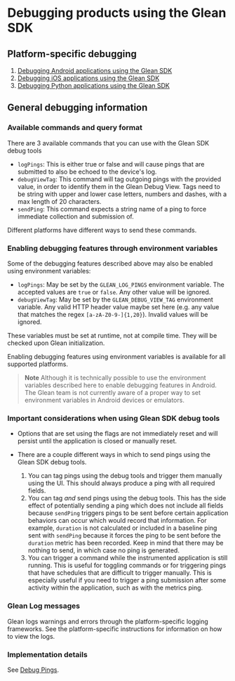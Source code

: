 # Debugging products using the Glean SDK

## Platform-specific debugging

1. [Debugging Android applications using the Glean SDK](android.md)
2. [Debugging iOS applications using the Glean SDK](ios.md)
3. [Debugging Python applications using the Glean SDK](python.md)

## General debugging information

### Available commands and query format

There are 3 available commands that you can use with the Glean SDK debug tools

- `logPings`: This is either true or false and will cause pings that are submitted to also be echoed to the device's log.
- `debugViewTag`: This command will tag outgoing pings with the provided value, in order to identify them in the Glean Debug View. Tags need to be string with upper and lower case letters, numbers and dashes, with a max length of 20 characters.
- `sendPing`: This command expects a string name of a ping to force immediate collection and submission of.

Different platforms have different ways to send these commands.

### Enabling debugging features through environment variables

Some of the debugging features described above may also be enabled using environment variables:

- `logPings`: May be set by the `GLEAN_LOG_PINGS` environment variable. The accepted values are
`true` or `false`. Any other value will be ignored.
- `debugViewTag`: May be set by the `GLEAN_DEBUG_VIEW_TAG` environment variable. Any valid HTTP header value maybe set here
(e.g. any value that matches the regex `[a-zA-Z0-9-]{1,20}`). Invalid values will be ignored.

These variables must be set at runtime, not at compile time. They will be checked upon Glean initialization.

Enabling debugging features using environment variables is available for all supported platforms.

> **Note** Although it is technically possible to use the environment variables described here to enable debugging features in Android. The Glean team is not currently aware of a proper way to set environment variables in Android devices or emulators.

### Important considerations when using Glean SDK debug tools

- Options that are set using the flags are not immediately reset and will persist until the application is closed or manually reset.

- There are a couple different ways in which to send pings using the Glean SDK debug tools.
    1. You can tag pings using the debug tools and trigger them manually using the UI.  This should always produce a ping with all required fields.
    2. You can tag _and_ send pings using the debug tools.  This has the side effect of potentially sending a ping which does not include all fields because `sendPing` triggers pings to be sent before certain application behaviors can occur which would record that information.  For example, `duration` is not calculated or included in a baseline ping sent with `sendPing` because it forces the ping to be sent before the `duration` metric has been recorded.  Keep in mind that there may be nothing to send, in which case no ping is generated.
    3. You can trigger a command while the instrumented application is still running.  This is useful for toggling commands or for triggering pings that have schedules that are difficult to trigger manually.  This is especially useful if you need to trigger a ping submission after some activity within the application, such as with the metrics ping.

### Glean Log messages

Glean logs warnings and errors through the platform-specific logging frameworks.  See the platform-specific instructions for information on how to view the logs.

### Implementation details

See [Debug Pings](../../dev/core/internal/debug-pings.md).
